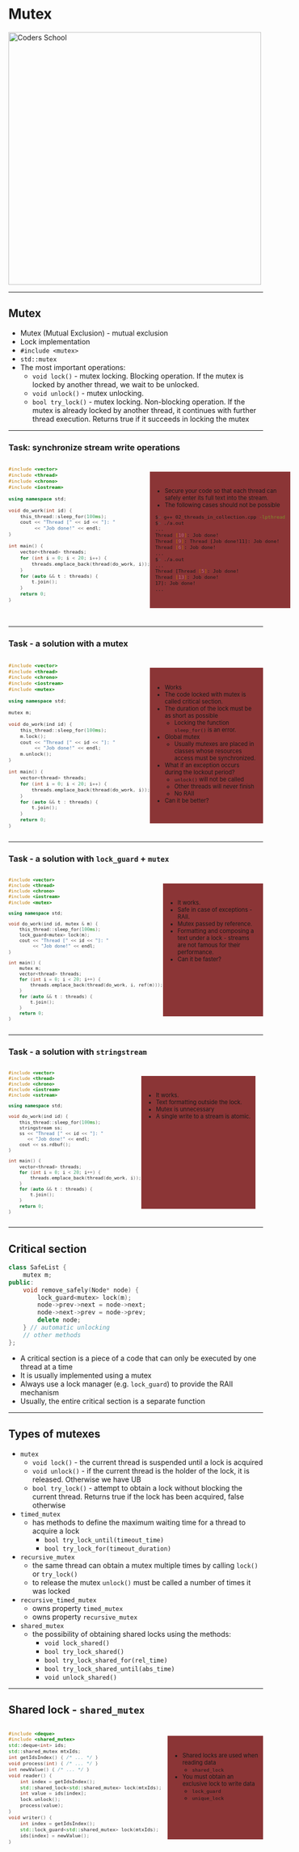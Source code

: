 <!-- .slide: data-background="#111111" -->

# Mutex

<a href="https://coders.school">
    <img width="500" data-src="../coders_school_logo.png" alt="Coders School" class="plain">
</a>

___

## Mutex

* <!-- .element: class="fragment fade-in" --> Mutex (Mutual Exclusion) - mutual exclusion
* <!-- .element: class="fragment fade-in" --> Lock implementation
* <!-- .element: class="fragment fade-in" --> <code>#include &lt;mutex&gt;</code>
* <!-- .element: class="fragment fade-in" --> <code>std::mutex</code>
* <!-- .element: class="fragment fade-in" --> The most important operations:
  * <!-- .element: class="fragment fade-in" --> <code>void lock()</code> - mutex locking. Blocking operation. If the mutex is locked by another thread, we wait to be unlocked.
  * <!-- .element: class="fragment fade-in" --> <code>void unlock()</code> - mutex unlocking.
  * <!-- .element: class="fragment fade-in" --> <code>bool try_lock()</code> - mutex locking. Non-blocking operation. If the mutex is already locked by another thread, it continues with further thread execution. Returns true if it succeeds in locking the mutex

___

### Task: synchronize stream write operations

<div style="display: flex;">

<div style="font-size: .8em;">

```c++
#include <vector>
#include <thread>
#include <chrono>
#include <iostream>

using namespace std;

void do_work(int id) {
    this_thread::sleep_for(100ms);
    cout << "Thread [" << id << "]: "
         << "Job done!" << endl;
}

int main() {
    vector<thread> threads;
    for (int i = 0; i < 20; i++) {
        threads.emplace_back(thread(do_work, i));
    }
    for (auto && t : threads) {
        t.join();
    }
    return 0;
}
```
<!-- .element: style="width: 99%;" -->
</div>

<div class="fragment fade-in" style="font-size: .8em; background-color: #8B3536; padding: 20px 10px; margin: 22px 0;">

* <!-- .element: class="fragment fade-in" --> Secure your code so that each thread can safely enter its full text into the stream.
* <!-- .element: class="fragment fade-in" --> The following cases should not be possible

```bash
$> g++ 02_threads_in_collection.cpp -lpthread
$> ./a.out
...
Thread [10]: Job done!
Thread [9]: Thread [Job done!11]: Job done!
Thread [6]: Job done!
...
$> ./a.out
...
Thread [Thread [5]: Job done!
Thread [13]: Job done!
17]: Job done!
...
```
<!-- .element: class="fragment fade-in" style="width: 100%;" -->

</div>

</div>

___

### Task - a solution with a mutex

<div style="display: flex;">

<div style="font-size: .8em;">

```c++
#include <vector>
#include <thread>
#include <chrono>
#include <iostream>
#include <mutex>

using namespace std;

mutex m;

void do_work(ind id) {
    this_thread::sleep_for(100ms);
    m.lock();
    cout << "Thread [" << id << "]: "
         << "Job done!" << endl;
    m.unlock();
}

int main() {
    vector<thread> threads;
    for (int i = 0; i < 20; i++) {
        threads.emplace_back(thread(do_work, i));
    }
    for (auto && t : threads) {
        t.join();
    }
    return 0;
}
```
<!-- .element: style="width: 100%;" -->
</div>

<div class="fragment fade-in" style="font-size: .8em; background-color: #8B3536; padding: 20px 10px; margin: 22px 0;">

* <!-- .element: class="fragment fade-in" --> Works
* <!-- .element: class="fragment fade-in" --> The code locked with mutex is called critical section.
* <!-- .element: class="fragment fade-in" --> The duration of the lock must be as short as possible
  * <!-- .element: class="fragment fade-in" --> Locking the function <code>sleep_for()</code> is an error.
* <!-- .element: class="fragment fade-in" --> Global mutex
  * <!-- .element: class="fragment fade-in" --> Usually mutexes are placed in classes whose resources access must be synchronized.
* <!-- .element: class="fragment fade-in" --> What if an exception occurs during the lockout period?
  * <!-- .element: class="fragment fade-in" --> <code>unlock()</code> will not be called
  * <!-- .element: class="fragment fade-in" --> Other threads will never finish
  * <!-- .element: class="fragment fade-in" --> No RAII
* <!-- .element: class="fragment fade-in" --> Can it be better?

</div>

</div>

___

### Task - a solution with `lock_guard` + `mutex`

<div style="display: flex;">

<div style="font-size: .75em;">

```c++
#include <vector>
#include <thread>
#include <chrono>
#include <iostream>
#include <mutex>

using namespace std;

void do_work(ind id, mutex & m) {
    this_thread::sleep_for(100ms);
    lock_guard<mutex> lock(m);
    cout << "Thread [" << id << "]: "
         << "Job done!" << endl;
}

int main() {
    mutex m;
    vector<thread> threads;
    for (int i = 0; i < 20; i++) {
        threads.emplace_back(thread(do_work, i, ref(m)));
    }
    for (auto && t : threads) {
        t.join();
    }
    return 0;
}
```
<!-- .element: style="width: 100%;" -->
</div>

<div class="fragment fade-in" style="font-size: .8em; background-color: #8B3536; padding: 20px 10px; margin: 22px 0;">

* <!-- .element: class="fragment fade-in" --> It works.
* <!-- .element: class="fragment fade-in" --> Safe in case of exceptions - RAII.
* <!-- .element: class="fragment fade-in" --> Mutex passed by reference.
* <!-- .element: class="fragment fade-in" --> Formatting and composing a text under a lock - streams are not famous for their performance.
* <!-- .element: class="fragment fade-in" --> Can it be faster?

</div>

</div>

___

### Task - a solution with `stringstream`

<div style="display: flex;">

<div style="font-size: .75em;">

```c++
#include <vector>
#include <thread>
#include <chrono>
#include <iostream>
#include <sstream>

using namespace std;

void do_work(ind id) {
    this_thread::sleep_for(100ms);
    stringstream ss;
    ss << "Thread [" << id << "]: "
       << "Job done!" << endl;
    cout << ss.rdbuf();
}

int main() {
    vector<thread> threads;
    for (int i = 0; i < 20; i++) {
        threads.emplace_back(thread(do_work, i));
    }
    for (auto && t : threads) {
        t.join();
    }
    return 0;
}
```
<!-- .element: style="width: 100%;" -->
</div>

<div class="fragment fade-in" style="font-size: .8em; background-color: #8B3536; padding: 20px 10px; margin: 22px 0;">

* <!-- .element: class="fragment fade-in" --> It works.
* <!-- .element: class="fragment fade-in" --> Text formatting outside the lock.
* <!-- .element: class="fragment fade-in" --> Mutex is unnecessary
* <!-- .element: class="fragment fade-in" --> A single write to a stream is atomic.

</div>

</div>

___

## Critical section

```c++
class SafeList {
    mutex m;
public:
    void remove_safely(Node* node) {
        lock_guard<mutex> lock(m);
        node->prev->next = node->next;
        node->next->prev = node->prev;
        delete node;
    } // automatic unlocking
    // other methods
};
```

* <!-- .element: class="fragment fade-in" --> A critical section is a piece of a code that can only be executed by one thread at a time
* <!-- .element: class="fragment fade-in" --> It is usually implemented using a mutex
* <!-- .element: class="fragment fade-in" --> Always use a lock manager (e.g. <code>lock_guard<mutex></code>) to provide the RAII mechanism
* <!-- .element: class="fragment fade-in" --> Usually, the entire critical section is a separate function

___
<!-- .slide: style="font-size: .85em" -->
## Types of mutexes

* <!-- .element: class="fragment fade-in" --> <code>mutex</code>
  * <!-- .element: class="fragment fade-in" --> <code>void lock()</code> - the current thread is suspended until a lock is acquired
  * <!-- .element: class="fragment fade-in" --> <code>void unlock()</code> - if the current thread is the holder of the lock, it is released. Otherwise we have UB
  * <!-- .element: class="fragment fade-in" --> <code>bool try_lock()</code> - attempt to obtain a lock without blocking the current thread. Returns true if the lock has been acquired, false otherwise
* <!-- .element: class="fragment fade-in" --> <code>timed_mutex</code>
  * <!-- .element: class="fragment fade-in" --> has methods to define the maximum waiting time for a thread to acquire a lock
    * <!-- .element: class="fragment fade-in" --> <code>bool try_lock_until(timeout_time)</code>
    * <!-- .element: class="fragment fade-in" --> <code>bool try_lock_for(timeout_duration)</code>
* <!-- .element: class="fragment fade-in" --> <code>recursive_mutex</code>
  * <!-- .element: class="fragment fade-in" --> the same thread can obtain a mutex multiple times by calling <code>lock()</code> or <code>try_lock()</code>
  * <!-- .element: class="fragment fade-in" --> to release the mutex <code>unlock()</code> must be called a number of times it was locked
* <!-- .element: class="fragment fade-in" --> <code>recursive_timed_mutex</code>
  * <!-- .element: class="fragment fade-in" --> owns property <code>timed_mutex</code>
  * <!-- .element: class="fragment fade-in" --> owns property <code>recursive_mutex</code>
* <!-- .element: class="fragment fade-in" --> <code>shared_mutex</code>
  * <!-- .element: class="fragment fade-in" --> the possibility of obtaining shared locks using the methods:
    * <!-- .element: class="fragment fade-in" --> <code>void lock_shared()</code>
    * <!-- .element: class="fragment fade-in" --> <code>bool try_lock_shared()</code>
    * <!-- .element: class="fragment fade-in" --> <code>bool try_lock_shared_for(rel_time)</code>
    * <!-- .element: class="fragment fade-in" --> <code>bool try_lock_shared_until(abs_time)</code>
    * <!-- .element: class="fragment fade-in" --> <code>void unlock_shared()</code>

___

## Shared lock - `shared_mutex`

<div style="display: flex;">

<div style="font-size: .8em; width: 99%">

```c++
#include <deque>
#include <shared_mutex>
std::deque<int> ids;
std::shared_mutex mtxIds;
int getIdsIndex() { /* ... */ }
void process(int) { /* ... */ }
int newValue() { /* ... */ }
void reader() {
    int index = getIdsIndex();
    std::shared_lock<std::shared_mutex> lock(mtxIds);
    int value = ids[index];
    lock.unlock();
    process(value);
}
void writer() {
    int index = getIdsIndex();
    std::lock_guard<std::shared_mutex> lock(mtxIds);
    ids[index] = newValue();
}
```
<!-- .element: style="width: 100%;" -->
</div>

<div class="fragment fade-in" style="font-size: .8em; background-color: #8B3536; padding: 20px 10px; margin: 22px 0;">

* <!-- .element: class="fragment fade-in" --> Shared locks are used when reading data
  * <!-- .element: class="fragment fade-in" --> <code>shared_lock<shared_mutex></code>
* <!-- .element: class="fragment fade-in" --> You must obtain an exclusive lock to write data
  * <!-- .element: class="fragment fade-in" --> <code>lock_guard<shared_mutex></code>
  * <!-- .element: class="fragment fade-in" --> <code>unique_lock<shared_mutex></code>

</div>

</div>
